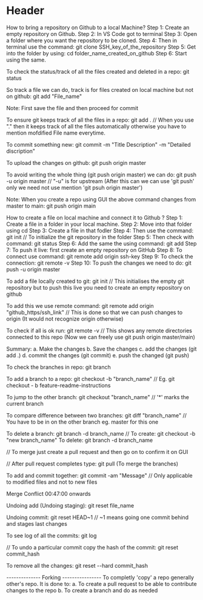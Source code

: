 # Header

How to bring a repository on Github to a local Machine?
Step 1: Create an empty repository on Github.
Step 2: In VS Code got to terminal
Step 3: Open a folder where you want the repository to be cloned.
Step 4: Then in terminal use the command: git clone SSH_key_of_the_repository
Step 5: Get into the folder by using: cd folder_name_created_on_github
Step 6: Start using the same.     


To check the status/track of all the files created and deleted in a repo: 
git status

So track a file we can do, track is for files created on local machine but not on github: 
git add "File_name"

Note: First save the file and then proceed for commit

To ensure git keeps track of all the files in a repo:
git add .   // When you use "." then it keeps track of all the files automatically 
               otherwise you have to mention mofdified File name everytime.

To commit something new:
git commit -m "Title Description" -m "Detailed discription"

To upload the changes on github:
git push origin master

To avoid writing the whole thing (git push origin master) we can do:
git push -u origin master       // "-u" is for upstream
                                   (After this can we can use 'git push' only we need not
                                   use mention 'git psuh origin master')
                
Note: When you create a repo using GUI the above command changes from master to main:
      git push origin main


How to create a file on local machine and connect it to Github ? 
Step 1: Create a file in a folder in your local machine.
Step 2: Move into that folder using cd
Step 3: Create a file in that fodler
Step 4: Then use the command: git init  // To initialize the git repository in the folder
Step 5: Then check with command: git status 
Step 6: Add the same the using command: git add
Step 7: To push it live: first create an empty repository on GitHub
Step 8: To connect use command: git remote add origin ssh-key
Step 9: To check the connection: git remote -v
Step 10: To push the changes we need to do: git push -u origin master


To add a file locally created to git:
git init          // This initialises the empty git repository but to push this live 
                     you need to create an empty repository on github

To add this we use remote command:
git remote add origin "github_https/ssh_link"    // This is done so that we can push changes to origin 
                                                    (It would not recognize origin otherwise)

To check if all is ok run:
git remote -v       // This shows any remote directories connected to this repo
                       (Now we can freely use git push origin master/main)


Summary: 
a. Make the changes
b. Save the changes
c. add the changes (git add .)
d. commit the changes (git commit)
e. push the changed (git push)

To check the branches in repo: 
git branch

To add a branch to a repo:
git checkout -b "branch_name"       // Eg. git checkout - b feature-readme-instructions

To jump to the other branch:
git checkout "branch_name"          // '*' marks the current branch

To compare difference between two branches:
git diff "branch_name"              // You have to be in on the other branch eg. master for this one

To delete a branch:
git branch -d branch_name           // To create: git checkout -b "new branch_name"
                                       To delete: git branch -d branch_name

// To merge just create a pull request and then go on to confirm it on GUI

// After pull request completes type: git pull (To merge the branches)

To add and commit together:
git commit -am "Message"            // Only applicable to modified files and not to new files 

Merge Conflict 00:47:00 onwards

Undoing add (Undoing staging): 
git reset file_name

Undoing commit:
git reset HEAD~1
// ~1 means going one commit behind and stages last changes 

To see log of all the commits:
git log

// To undo a particular commit copy the hash of the commit:
git reset commit_hash

To remove all the changes:
git reset --hard commit_hash

-------------- Forking ----------------
To completly 'copy' a repo generally other's repo. It is done to:
a. To create a pull request to be able to contribute changes to the repo
b. To create a branch and do as needed          


